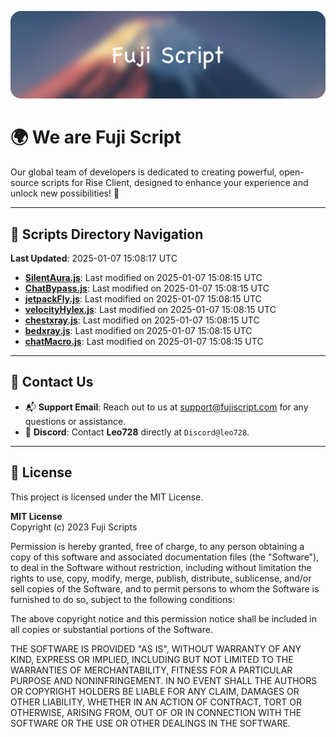 ![Banner](.github/b.webp)

# 🌍 **We are Fuji Script**

Our global team of developers is dedicated to creating powerful, open-source scripts for Rise Client, designed to enhance your experience and unlock new possibilities! 🌟

---
<!-- SCRIPTS_NAVIGATION_START -->
## 📂 **Scripts Directory Navigation**

**Last Updated**: 2025-01-07 15:08:17 UTC

- **[SilentAura.js](scripts/SilentAura.js)**: Last modified on 2025-01-07 15:08:15 UTC
- **[ChatBypass.js](scripts/ChatBypass.js)**: Last modified on 2025-01-07 15:08:15 UTC
- **[jetpackFly.js](scripts/jetpackFly.js)**: Last modified on 2025-01-07 15:08:15 UTC
- **[velocityHylex.js](scripts/velocityHylex.js)**: Last modified on 2025-01-07 15:08:15 UTC
- **[chestxray.js](scripts/chestxray.js)**: Last modified on 2025-01-07 15:08:15 UTC
- **[bedxray.js](scripts/bedxray.js)**: Last modified on 2025-01-07 15:08:15 UTC
- **[chatMacro.js](scripts/chatMacro.js)**: Last modified on 2025-01-07 15:08:15 UTC

<!-- SCRIPTS_NAVIGATION_END -->

---

## 💬 **Contact Us**  
- 📬 **Support Email**: Reach out to us at [support@fujiscript.com](mailto:support@fujiscript.com) for any questions or assistance.  
- 💬 **Discord**: Contact **Leo728** directly at `Discord@leo728`.

---

## 📜 **License**

This project is licensed under the MIT License.  

**MIT License**  
Copyright (c) 2023 Fuji Scripts  

Permission is hereby granted, free of charge, to any person obtaining a copy of this software and associated documentation files (the "Software"), to deal in the Software without restriction, including without limitation the rights to use, copy, modify, merge, publish, distribute, sublicense, and/or sell copies of the Software, and to permit persons to whom the Software is furnished to do so, subject to the following conditions:  

The above copyright notice and this permission notice shall be included in all copies or substantial portions of the Software.  

THE SOFTWARE IS PROVIDED "AS IS", WITHOUT WARRANTY OF ANY KIND, EXPRESS OR IMPLIED, INCLUDING BUT NOT LIMITED TO THE WARRANTIES OF MERCHANTABILITY, FITNESS FOR A PARTICULAR PURPOSE AND NONINFRINGEMENT. IN NO EVENT SHALL THE AUTHORS OR COPYRIGHT HOLDERS BE LIABLE FOR ANY CLAIM, DAMAGES OR OTHER LIABILITY, WHETHER IN AN ACTION OF CONTRACT, TORT OR OTHERWISE, ARISING FROM, OUT OF OR IN CONNECTION WITH THE SOFTWARE OR THE USE OR OTHER DEALINGS IN THE SOFTWARE.  
